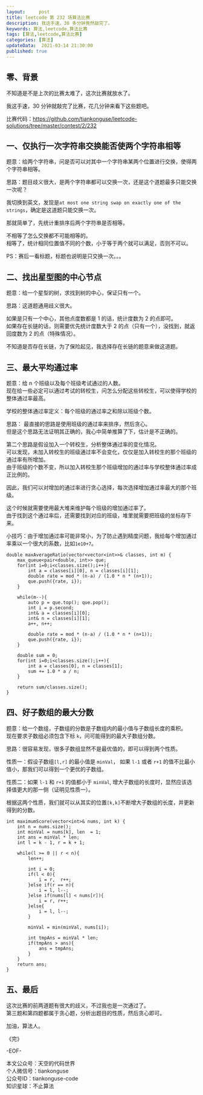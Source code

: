 ```yaml
---   
layout:     post  
title: leetcode 第 232 场算法比赛  
description: 我这手速，30 多分钟竟然敲完了。   
keywords: 算法,leetcode,算法比赛  
tags: [算法,leetcode,算法比赛]    
categories: [算法]  
updateData:  2021-03-14 21:30:00  
published: true  
---  
```



## 零、背景  


不知道是不是上次的比赛太难了，这次比赛就放水了。  


我这手速，30 分钟就敲完了比赛，花几分钟来看下这些题吧。  


比赛代码：https://github.com/tiankonguse/leetcode-solutions/tree/master/contest/2/232  



## 一、仅执行一次字符串交换能否使两个字符串相等  


题意：给两个字符串，问是否可以对其中一个字符串某两个位置进行交换，使得两个字符串相等。  



思路：题目歧义很大，是两个字符串都可以交换一次，还是这个道题最多只能交换一次呢？  


我切换到英文，发现是`at most one string swap on exactly one of the strings`，确定是这道题只能交换一次。  


那就简单了，先统计重排序后两个字符串是否相等。  


不相等了怎么交换都不可能相等的。  
相等了，统计相同位置值不同的个数，小于等于两个就可以满足，否则不可以。  


PS：赛后一看标题，标题也说明是只交换一次。。。  


## 二、找出星型图的中心节点  


题意：给一个星型的树，求找到树的中心，保证只有一个。  


思路：这道题通用歧义很大。  


如果是只有一个中心，其他点度数都是 1 的话，统计度数为 2 的点即可。  
如果存在长链的话，则需要优先统计度数大于 2 的点（只有一个），没找到，就返回度数为 2 的点（特殊情况）。  


不知道是否存在长链，为了保险起见，我选择存在长链的题意来做这道题。  



## 三、最大平均通过率  


题意：给 n 个班级以及每个班级考试通过的人数。   
现在给一些必定可以通过考试的转校生，问怎么分配这些转校生，可以使得学校的整体通过率最高。  


学校的整体通过率定义：每个班级的通过率之和除以班级个数。  


思路： 最直接的思路是使用班级的通过率来排序，然后贪心。  
但是这个思路无法证明其正确的，我心中简单推算了下，估计是不正确的。   



第二个思路是假设加入一个转校生，分析整体通过率的变化情况。  
可以发现，未加入转校生的班级通过率不会变化，仅仅是加入转校生的那个班级的通过率有所增加。  
由于班级的个数不变，所以加入转校生那个班级增加的通过率与学校整体通过率成正比例的。  


因此，我们可以对增加的通过率进行贪心选择，每次选择增加通过率最大的那个班级。  


这个时候就需要使用最大堆来维护每个班级的增加通过率了。  
由于找到这个通过率后，还需要找到对应的班级，堆里就需要把班级的坐标存下来。  


小技巧：由于增加通过率可能非常小，为了防止遇到精度问题，我给每个增加通过率乘以一个很大的系数，比如`1e10+7`。  


```
double maxAverageRatio(vector<vector<int>>& classes, int m) {
    max_queue<pair<double, int>> que;
    for(int i=0;i<classes.size();i++){
        int a = classes[i][0], n = classes[i][1];
        double rate = mod * (n-a) / (1.0 * n * (n+1));
        que.push({rate, i});
    }

    while(m--){
        auto p = que.top(); que.pop();
        int i = p.second;
        int& a = classes[i][0];
        int& n = classes[i][1];
        a++, n++;

        double rate = mod * (n-a) / (1.0 * n * (n+1));
        que.push({rate, i});
    }

    double sum = 0;
    for(int i=0;i<classes.size();i++){
        int a = classes[0], n = classes[1];
        sum += 1.0 * a / n;
    }

    return sum/classes.size();
}
```


## 四、好子数组的最大分数  


题意：给一个数组，子数组的分数是子数组内的最小值与子数组长度的乘积。  
现在要求子数组必须包含下标 `k`，问可能得到的最大子数组分数。  


思路：很容易发现，很多子数组显然不是最优值的，即可以得到两个性质。  


性质一：假设子数组`[l,r]` 的最小值是 `minVal`， 如果 `l-1` 或者 `r+1` 的值不比最小值小，那我们可以得到一个更优的子数组。  


性质二：如果 `l-1` 和 `r+1` 的值都小于 `minVal`, 增大子数组的长度时，显然应该选择值更大的那一侧（证明见性质一）。  


根据这两个性质，我们就可以从其实的位置`[k,k]`不断增大子数组的长度，并更新得到的分数。  


```
int maximumScore(vector<int>& nums, int k) {
    int n = nums.size();
    int minVal = nums[k], len  = 1;
    int ans = minVal * len;
    int l = k - 1, r = k + 1;

    while(l >= 0 || r < n){
        len++;

        int i = 0;
        if(l < 0){
            i = r,  r++;
        }else if(r == n){
            i = l, l--;
        }else if(nums[l] < nums[r]){
            i = r, r++;
        }else{
            i = l, l--;
        }

        minVal = min(minVal, nums[i]);

        int tmpAns = minVal * len;
        if(tmpAns > ans){
            ans = tmpAns;
        }
    }
    return ans;
}
```


## 五、最后  

这次比赛的前两道题有很大的歧义，不过我也是一次通过了。  
第三题和第四题都属于贪心题，分析出题目的性质，然后贪心即可。  


加油，算法人。  


《完》  


-EOF-  



本文公众号：天空的代码世界  
个人微信号：tiankonguse  
公众号ID：tiankonguse-code  
知识星球：不止算法  

